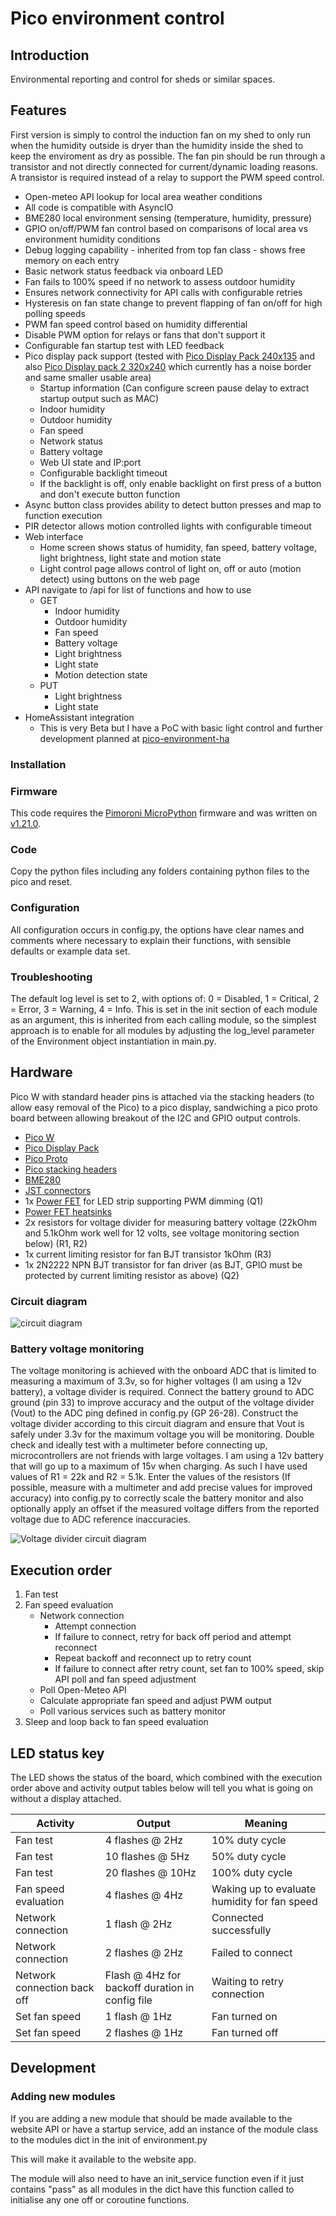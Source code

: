 # Pico environment control
## Introduction
Environmental reporting and control for sheds or similar spaces.

## Features
First version is simply to control the induction fan on my shed to only run when the humidity outside is dryer than the humidity inside the shed to keep the enviroment as dry as possible.
The fan pin should be run through a transistor and not directly connected for current/dynamic loading reasons. A transistor is required instead of a relay to support the PWM speed control.

- Open-meteo API lookup for local area weather conditions
- All code is compatible with AsyncIO
- BME280 local environment sensing (temperature, humidity, pressure)
- GPIO on/off/PWM fan control based on comparisons of local area vs environment humidity conditions
- Debug logging capability - inherited from top fan class - shows free memory on each entry
- Basic network status feedback via onboard LED
- Fan fails to 100% speed if no network to assess outdoor humidity
- Ensures network connectivity for API calls with configurable retries 
- Hysteresis on fan state change to prevent flapping of fan on/off for high polling speeds
- PWM fan speed control based on humidity differential
- Disable PWM option for relays or fans that don't support it
- Configurable fan startup test with LED feedback
- Pico display pack support (tested with [Pico Display Pack 240x135](https://shop.pimoroni.com/products/pico-display-pack?variant=32368664215635) and also [Pico Display pack 2 320x240](https://shop.pimoroni.com/products/pico-display-pack-2-0?variant=39374122582099) which currently has a noise border and same smaller usable area) 
  - Startup information (Can configure screen pause delay to extract startup output such as MAC)
  - Indoor humidity
  - Outdoor humidity
  - Fan speed
  - Network status
  - Battery voltage
  - Web UI state and IP:port
  - Configurable backlight timeout
  - If the backlight is off, only enable backlight on first press of a button and don't execute button function
- Async button class provides ability to detect button presses and map to function execution 
- PIR detector allows motion controlled lights with configurable timeout
- Web interface
  - Home screen shows status of humidity, fan speed, battery voltage, light brightness, light state and motion state
  - Light control page allows control of light on, off or auto (motion detect) using buttons on the web page
- API navigate to /api for list of functions and how to use
  - GET
    - Indoor humidity
    - Outdoor humidity
    - Fan speed
    - Battery voltage
    - Light brightness
    - Light state
    - Motion detection state
  - PUT
    - Light brightness
    - Light state
- HomeAssistant integration
  - This is very Beta but I have a PoC with basic light control and further development planned at [pico-environment-ha](https://github.com/sjefferson99/pico-environment-ha)

### Installation
###  Firmware
This code requires the [Pimoroni MicroPython](https://github.com/pimoroni/pimoroni-pico) firmware and was written on [v1.21.0](https://github.com/pimoroni/pimoroni-pico/releases/tag/v1.21.0).

### Code
Copy the python files including any folders containing python files to the pico and reset.

### Configuration
All configuration occurs in config.py, the options have clear names and comments where necessary to explain their functions, with sensible defaults or example data set.

### Troubleshooting
The default log level is set to 2, with options of: 0 = Disabled, 1 = Critical, 2 = Error, 3 = Warning, 4 = Info. This is set in the init section of each module as an argument, this is inherited from each calling module, so the simplest approach is to enable for all modules by adjusting the log_level parameter of the Environment object instantiation in main.py.

## Hardware
Pico W with standard header pins is attached via the stacking headers (to allow easy removal of the Pico) to a pico display, sandwiching a pico proto board between allowing breakout of the I2C and GPIO output controls.

- [Pico W](https://shop.pimoroni.com/products/raspberry-pi-pico-w?variant=40059369619539)
- [Pico Display Pack](https://shop.pimoroni.com/products/pico-display-pack?variant=32368664215635)
- [Pico Proto](https://shop.pimoroni.com/products/pico-proto?variant=32369530110035)
- [Pico stacking headers](https://shop.pimoroni.com/products/pico-stacking-headers?variant=39272657682515)
- [BME280](https://shop.pimoroni.com/products/bme280-breakout?variant=29420960677971)
- [JST connectors](https://www.amazon.co.uk/gp/product/B09LQGDHV2)
- 1x [Power FET](https://www.amazon.co.uk/gp/product/B07QVZK39F) for LED strip supporting PWM dimming (Q1)
- [Power FET heatsinks](https://www.amazon.co.uk/gp/product/B081GS15N6)
- 2x resistors for voltage divider for measuring battery voltage (22kOhm and 5.1kOhm work well for 12 volts, see voltage monitoring section below) (R1, R2)
- 1x current limiting resistor for fan BJT transistor 1kOhm (R3)
- 1x 2N2222 NPN BJT transistor for fan driver (as BJT, GPIO must be protected by current limiting resistor as above) (Q2)

### Circuit diagram
![circuit diagram](docs/images/circuit_diagram.png)

### Battery voltage monitoring
The voltage monitoring is achieved with the onboard ADC that is limited to measuring a maximum of 3.3v, so for higher voltages (I am using a 12v battery), a voltage divider is required.
Connect the battery ground to ADC ground (pin 33) to improve accuracy and the output of the voltage divider (Vout) to the ADC ping defined in config.py (GP 26-28).
Construct the voltage divider according to this circuit diagram and ensure that Vout is safely under 3.3v for the maximum voltage you will be monitoring. Double check and ideally test with a multimeter before connecting up, microcontrollers are not friends with large voltages.
I am using a 12v battery that will go up to a maximum of 15v when charging. As such I have used values of R1 = 22k and R2 = 5.1k.
Enter the values of the resistors (If possible, measure with a multimeter and add precise values for improved accuracy) into config.py to correctly scale the battery monitor and also optionally apply an offset if the measured voltage differs from the reported voltage due to ADC reference inaccuracies.

![Voltage divider circuit diagram](docs/images/voltagedivider.png)


## Execution order
1. Fan test
2. Fan speed evaluation
   - Network connection
     - Attempt connection
     - If failure to connect, retry for back off period and attempt reconnect
     - Repeat backoff and reconnect up to retry count
     - If failure to connect after retry count, set fan to 100% speed, skip API poll and fan speed adjustment
   - Poll Open-Meteo API
   - Calculate appropriate fan speed and adjust PWM output
   - Poll various services such as battery monitor
3. Sleep and loop back to fan speed evaluation

## LED status key
The LED shows the status of the board, which combined with the execution order above and activity output tables below will tell you what is going on without a display attached.

|Activity|Output|Meaning|
|--------|------|-------|
|Fan test|4 flashes @ 2Hz|10% duty cycle| 
|Fan test|10 flashes @ 5Hz|50% duty cycle|
|Fan test|20 flashes @ 10Hz|100% duty cycle|
|Fan speed evaluation|4 flashes @ 4Hz|Waking up to evaluate humidity for fan speed|
|Network connection|1 flash @ 2Hz| Connected successfully|
|Network connection|2 flashes @ 2Hz| Failed to connect|
|Network connection back off|Flash @ 4Hz for backoff duration in config file|Waiting to retry connection|
|Set fan speed|1 flash @ 1Hz|Fan turned on|
|Set fan speed|2 flashes @ 1Hz|Fan turned off|

## Development
### Adding new modules
If you are adding a new module that should be made available to the website API or have a startup service, add an instance of the module class to the modules dict in the init of environment.py

This will make it available to the website app.

The module will also need to have an init_service function even if it just contains "pass" as all modules in the dict have this function called to initialise any one off or coroutine functions.
